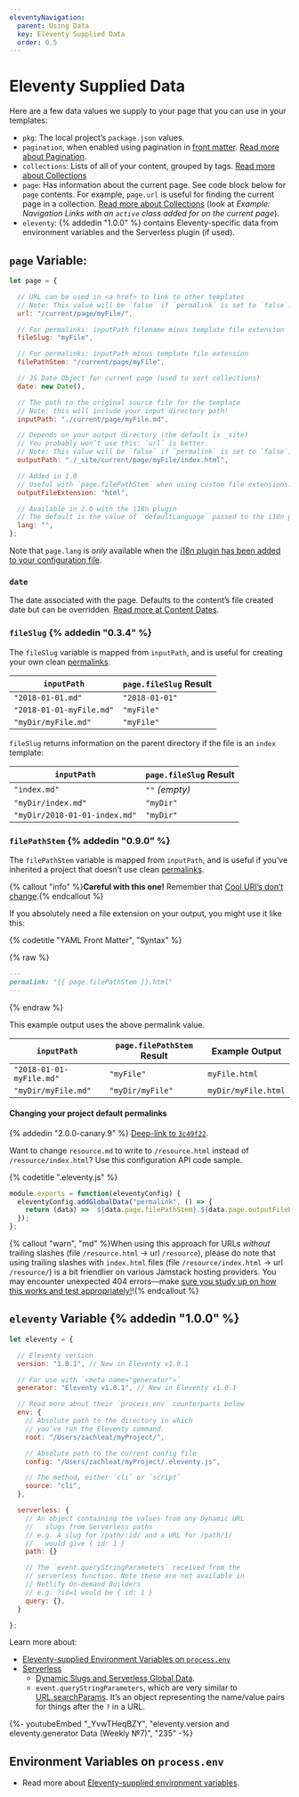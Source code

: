 ```yaml
---
eleventyNavigation:
  parent: Using Data
  key: Eleventy Supplied Data
  order: 0.5
---
```

# Eleventy Supplied Data

Here are a few data values we supply to your page that you can use in your templates:

* `pkg`: The local project’s `package.json` values.
* `pagination`, when enabled using pagination in [front matter](/docs/data-frontmatter/). [Read more about Pagination](/docs/pagination/).
* `collections`: Lists of all of your content, grouped by tags. [Read more about Collections](/docs/collections/)
* `page`: Has information about the current page. See code block below for `page` contents. For example, `page.url` is useful for finding the current page in a collection. [Read more about Collections](/docs/collections/) (look at _Example: Navigation Links with an `active` class added for on the current page_).
* `eleventy`: {% addedin "1.0.0" %} contains Eleventy-specific data from environment variables and the Serverless plugin (if used).

<div id="page-variable-contents"></div>

## `page` Variable:

```js
let page = {

  // URL can be used in <a href> to link to other templates
  // Note: This value will be `false` if `permalink` is set to `false`.
  url: "/current/page/myFile/",

  // For permalinks: inputPath filename minus template file extension
  fileSlug: "myFile",

  // For permalinks: inputPath minus template file extension
  filePathStem: "/current/page/myFile",

  // JS Date Object for current page (used to sort collections)
  date: new Date(),

  // The path to the original source file for the template
  // Note: this will include your input directory path!
  inputPath: "./current/page/myFile.md",

  // Depends on your output directory (the default is _site)
  // You probably won’t use this: `url` is better.
  // Note: This value will be `false` if `permalink` is set to `false`.
  outputPath: "./_site/current/page/myFile/index.html",

  // Added in 1.0
  // Useful with `page.filePathStem` when using custom file extensions.
  outputFileExtension: "html",

  // Available in 2.0 with the i18n plugin
  // The default is the value of `defaultLanguage` passed to the i18n plugin
  lang: "",
};
```

Note that `page.lang` is _only_ available when the [i18n plugin has been added to your configuration file](/docs/plugins/i18n/#add-to-your-configuration-file).

### `date`

The date associated with the page. Defaults to the content’s file created date but can be overridden. [Read more at Content Dates](/docs/dates/).


### `fileSlug` {% addedin "0.3.4" %}

The `fileSlug` variable is mapped from `inputPath`, and is useful for creating your own clean [permalinks](/docs/permalinks/).

| `inputPath` | `page.fileSlug` Result |
| --- | --- |
| `"2018-01-01.md"` | `"2018-01-01"` |
| `"2018-01-01-myFile.md"` | `"myFile"` |
| `"myDir/myFile.md"` | `"myFile"` |

`fileSlug` returns information on the parent directory if the file is an `index` template:

| `inputPath` | `page.fileSlug` Result |
| --- | --- |
| `"index.md"` | `""` _(empty)_ |
| `"myDir/index.md"` | `"myDir"` |
| `"myDir/2018-01-01-index.md"` | `"myDir"` |

### `filePathStem` {% addedin "0.9.0" %}

The `filePathStem` variable is mapped from `inputPath`, and is useful if you’ve inherited a project that doesn’t use clean [permalinks](/docs/permalinks/).

{% callout "info" %}<strong>Careful with this one!</strong> Remember that <a href="/docs/permalinks/#cool-uris-dont-change">Cool URI’s don’t change</a>.{% endcallout %}

If you absolutely need a file extension on your output, you might use it like this:

{% codetitle "YAML Front Matter", "Syntax" %}

{% raw %}
```markdown
---
permalink: "{{ page.filePathStem }}.html"
---
```
{% endraw %}

This example output uses the above permalink value.

| `inputPath` | `page.filePathStem` Result | Example Output |
| --- | --- | --- |
| `"2018-01-01-myFile.md"` | `"myFile"` | `myFile.html` |
| `"myDir/myFile.md"` | `"myDir/myFile"` | `myDir/myFile.html` |

#### Changing your project default permalinks

{% addedin "2.0.0-canary.9" %} [Deep-link to `3c49f22`](https://github.com/11ty/eleventy/commit/3c49f22b31b10e5dae0daf661a54750875ae5d0f).

Want to change `resource.md` to write to `/resource.html` instead of `/resource/index.html`? Use this configuration API code sample.

{% codetitle ".eleventy.js" %}

```js
module.exports = function(eleventyConfig) {
  eleventyConfig.addGlobalData("permalink", () => {
    return (data) => `${data.page.filePathStem}.${data.page.outputFileExtension}`;
  });
};
```

{% callout "warn", "md" %}When using this approach for URLs _without_ trailing slashes (file `/resource.html` -> url `/resource`), please do note that using trailing slashes with `index.html` files (file `/resource/index.html` -> url `/resource/`) is a bit friendlier on various Jamstack hosting providers. You may encounter unexpected 404 errors—make [sure you study up on how this works and test appropriately!](https://www.zachleat.com/web/trailing-slash/#results-table)!{% endcallout %}


## `eleventy` Variable {% addedin "1.0.0" %}

```js
let eleventy = {

  // Eleventy version
  version: "1.0.1", // New in Eleventy v1.0.1

  // For use with `<meta name="generator">`
  generator: "Eleventy v1.0.1", // New in Eleventy v1.0.1

  // Read more about their `process.env` counterparts below
  env: {
    // Absolute path to the directory in which
    // you’ve run the Eleventy command.
    root: "/Users/zachleat/myProject/",

    // Absolute path to the current config file
    config: "/Users/zachleat/myProject/.eleventy.js",

    // The method, either `cli` or `script`
    source: "cli",
  },

  serverless: {
    // An object containing the values from any Dynamic URL
    //   slugs from Serverless paths
    // e.g. A slug for /path/:id/ and a URL for /path/1/
    //   would give { id: 1 }
    path: {}

    // The `event.queryStringParameters` received from the
    // serverless function. Note these are not available in
    // Netlify On-demand Builders
    // e.g. ?id=1 would be { id: 1 }
    query: {},
  }

};
```

Learn more about:

* [Eleventy-supplied Environment Variables on `process.env`](/docs/environment-vars/#eleventy-supplied)
* [Serverless](/docs/plugins/serverless/)
  * [Dynamic Slugs and Serverless Global Data](/docs/plugins/serverless/#dynamic-slugs-and-serverless-global-data).
  * `event.queryStringParameters`, which are very similar to [URL.searchParams](https://developer.mozilla.org/en-US/docs/Web/API/URL/searchParams). It’s an object representing the name/value pairs for things after the `?` in a URL.

<div class="youtube-related">
  {%- youtubeEmbed "_YvwTHeqBZY", "eleventy.version and eleventy.generator Data (Weekly №7)", "235" -%}
</div>

## Environment Variables on `process.env`

* Read more about [Eleventy-supplied environment variables](/docs/environment-vars/#eleventy-supplied).
